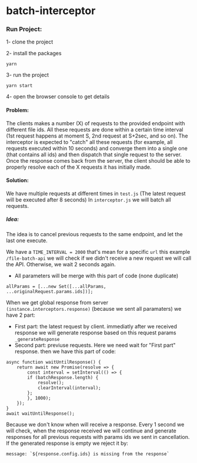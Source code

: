 # batch-interceptor

### Run Project:
1- clone the project

2- install the packages
```
yarn
```
3- run the project
```
yarn start
```
4- open the browser console to get details


#### Problem:
The clients makes a number (X) of requests to the provided endpoint with different file ids. All these requests are done within a certain time interval (1st request happens at moment S, 2nd request at S+2sec, and so on). The interceptor is expected to "catch" all these requests (for example, all requests executed within 10 seconds) and converge them into a single one (that contains all ids) and then dispatch that single request to the server. Once the response comes back from the server, the client should be able to properly resolve each of the X requests it has initially made.

#### Solution:
We have multiple requests at different times in `test.js` (The latest request will be executed after 8 seconds)
In `interceptor.js` we will batch all requests.

##### Idea:
The idea is to cancel previous requests to the same endpoint, and let the last one execute.

We have a `TIME_INTERVAL = 2000` that's mean for a specific `url` this example `/file-batch-api` we will check if we didn't receive a new request we will call the API. Otherwise, we wait 2 seconds again.

- All parameters will be merge with this part of code (none duplicate)
```
allParams = [...new Set([...allParams, ...originalRequest.params.ids])];
```

When we get global response from server `(instance.interceptors.response)` (because we sent all paramaters)
we have 2 part:
- First part: the latest request by client. immediatly after we received response we will generate response based on this request params `_generateResponse` 
- Second part: previuse requests. Here we need wait for "First part" response. then we have this part of code:
```
async function waitUntilResponse() {
    return await new Promise(resolve => {
        const interval = setInterval(() => {
        if (batchResponse.length) {
            resolve();
            clearInterval(interval);
        };
        }, 1000);
    });
}
await waitUntilResponse();
```
Because we don't know when will receive a response. Every 1 second we will check, when the response received we will continue and generate responses for all previous requests with params ids we sent in cancellation.
If the generated response is empty we reject it by:
```
message: `${response.config.ids} is missing from the response`
```
